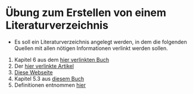 # Übung zum Erstellen von einem Literaturverzeichnis

- Es soll ein Literaturverzeichnis angelegt werden, in dem die folgenden Quellen mit allen nötigen Informationen verlinkt werden sollen.

1. Kapitel 6 aus dem [hier verlinkten Buch](https://www.google.de/books/edition/Eine_kurze_Geschichte_der_Zeit/-oVtAgAAQBAJ?hl=de&gbpv=0)
2. Der [hier verlinkte Artikel](https://www.getabstract.com/de/zusammenfassung/die-physiker/4861)
3. [Diese Webseite](https://de.wikipedia.org/wiki/Git)
4. Kapitel 5.3 aus [diesem Buch](https://www.google.de/books/edition/Clean_Code_Refactoring_Patterns_Testen_u/zJZbAgAAQBAJ?hl=de&gbpv=1)
5. Definitionen entnommen [hier](https://www.mdr.de/wissen/was-ist-zeit-raumzeit-100.html)
